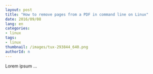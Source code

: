 ```yaml
---
layout: post
title: "How to remove pages from a PDF in command line on Linux"
date: 2016/09/08
lang: en
categories:
- linux
tags:
- linux
thumbnail: /images/tux-293844_640.png
authorId: n
---
```

Lorem ipsum ...
